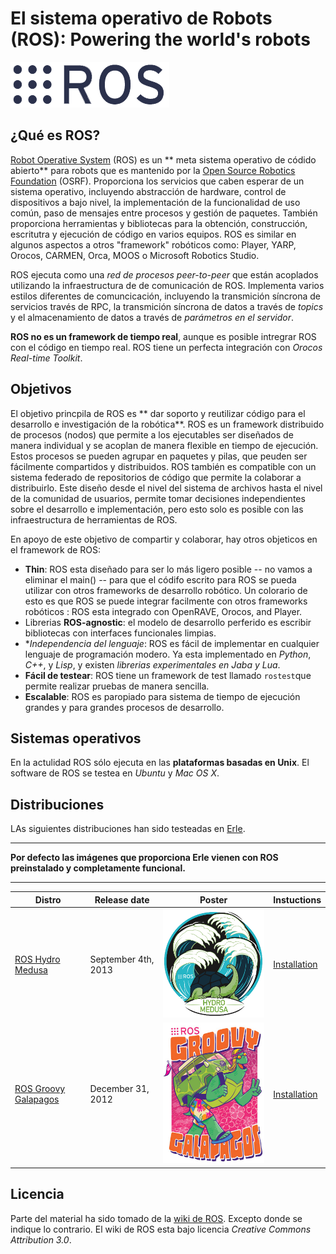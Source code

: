 El sistema operativo de Robots (ROS): Powering the world's robots
=========

![](../../en/img/ros/rosorg-nb.png)

¿Qué es ROS?
-----
[Robot Operative System](http://www.ros.org/) (ROS) es un  ** meta sistema operativo de códido abierto** para robots que es mantenido por la [Open Source Robotics Foundation](http://www.osrfoundation.org/) (OSRF). Proporciona los servicios que caben esperar de un sistema operativo, incluyendo abstracción de hardware, control de dispositivos a bajo nivel, la implementación de la funcionalidad de uso común, paso de mensajes entre procesos y gestión de paquetes. También proporciona herramientas y bibliotecas para la obtención, construcción, escritutra y ejecución de código en varios equipos. ROS es similar en algunos aspectos a otros "framework" robóticos como: Player, YARP, Orocos, CARMEN, Orca, MOOS o Microsoft Robotics Studio. 

ROS ejecuta como una *red de procesos peer-to-peer* que están acoplados utilizando la infraestructura de de comunicación de ROS. Implementa varios estilos diferentes de comuncicación, incluyendo la transmición síncrona de servicios través de RPC,  la transmición síncrona de datos a través de *topics* y el almacenamiento de datos a través de *parámetros en el servidor*.

**ROS no es un framework de tiempo real**, aunque es posible intregrar ROS con el código en tiempo real. ROS tiene un perfecta integración con *Orocos Real-time Toolkit*.

Objetivos
-----

El objetivo princpila de ROS es ** dar soporto y reutilizar código para el desarrollo e investigación de la robótica**. ROS es un framework distribuido de procesos (nodos) que permite a los ejecutables ser diseñados de manera individual y se acoplan de manera flexible en tiempo de ejecución. Estos procesos se pueden agrupar en paquetes y pilas, que peuden ser fácilmente compartidos y distribuidos. ROS también es compatible con un sistema federado de repositorios de código que permite la colaborar a distribuirlo. Este diseño desde el nivel del sistema de archivos hasta el nivel de la comunidad de usuarios, permite tomar decisiones independientes sobre el desarrollo e implementación, pero esto solo es posible con las infraestructura de herramientas de ROS.

En apoyo de este objetivo de compartir y colaborar, hay otros objeticos en el framework de ROS:

- **Thin**: ROS esta diseñado para ser lo más ligero posible -- no vamos a eliminar el main() -- para que el códifo escrito para ROS se pueda utilizar con otros frameworks de desarrollo robótico. Un colorario de esto es que ROS se puede integrar facilmente con otros frameworks robóticos : ROS esta integrado con  OpenRAVE, Orocos, and Player.
- Librerias **ROS-agnostic**: el modelo de desarrollo perferido es escribir bibliotecas con interfaces funcionales limpias.
- **Independencia del lenguaje*: ROS es fácil de implementar en cualquier lenguaje de programación modero. Ya esta implementado en  *Python*, *C++*, y *Lisp*, y existen *librerias experimentales en Jaba y Lua*.
- **Fácil de testear**: ROS tiene un framework de test llamado `rostest`que permite realizar pruebas de manera sencilla.
- **Escalable**: ROS es paropiado para sistema de tiempo de ejecución grandes y para grandes procesos de desarrollo.

Sistemas operativos
-------
En la actulidad ROS sólo ejecuta en las **plataformas basadas en Unix**. El software de ROS se testea en *Ubuntu* y *Mac OS X*.

Distribuciones
----------
LAs siguientes distribuciones han sido testeadas en [Erle](http://erlerobot.com).

----

**Por defecto las imágenes que proporciona Erle vienen con ROS preinstalado y completamente funcional.**

----

| Distro | Release date | Poster | Instuctions |
|--------|--------------|--------|-------------|
| [ROS Hydro Medusa](http://wiki.ros.org/hydro) | September 4th, 2013 | ![medusa](../../en/img/ros/hydro.png) | [Installation](http://wiki.ros.org/hydro/Installation/UbuntuARM) |
| [ROS Groovy Galapagos](http://wiki.ros.org/groovy) | December 31, 2012 | ![medusa](../../en/img/ros/galapagos.jpg) | [Installation](http://wiki.ros.org/groovy/Installation/UbuntuARM) |


Licencia
-------
Parte del material ha sido tomado de la [wiki de ROS](http://wiki.ros.org/). Excepto donde se indique lo contrario. El wiki de ROS esta bajo licencia *Creative Commons Attribution 3.0*.
